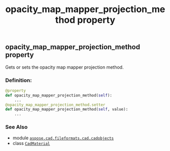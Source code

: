 ﻿---
title: opacity_map_mapper_projection_method property
second_title: Aspose.CAD for Python via .NET API References
description: 
type: docs
weight: 740
url: /python-net/aspose.cad.fileformats.cad.cadobjects/cadmaterial/opacity_map_mapper_projection_method/
is_root: false
---

## opacity_map_mapper_projection_method property


Gets or sets the opacity map mapper projection method.
### Definition:
```python
@property
def opacity_map_mapper_projection_method(self):
    ...
@opacity_map_mapper_projection_method.setter
def opacity_map_mapper_projection_method(self, value):
    ...
```

### See Also
* module [`aspose.cad.fileformats.cad.cadobjects`](../../)
* class [`CadMaterial`](/cad/python-net/aspose.cad.fileformats.cad.cadobjects/cadmaterial)
